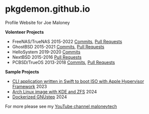 # pkgdemon.github.io
Profile Website for Joe Maloney

**Volenteer Projects**

* FreeNAS/TrueNAS 2015-2022 [Commits](https://github.com/search?q=org%3Atruenas+author%3Apkgdemon&type=commits&s=author-date&o=asc&p=1), [Pull Requests](https://github.com/search?q=org%3Atruenas+author%3Apkgdemon&type=pullrequests&s=updated&o=asc)
* GhostBSD 2015-2021 [Commits](https://github.com/search?q=org%3Aghostbsd+author%3Apkgdemon&type=commits&s=author-date&o=asc), [Pull Requests](https://github.com/search?q=org%3Aghostbsd+author%3Apkgdemon&type=pullrequests&s=updated&o=asc)
* HelloSystem 2019-2020 [Commits](https://github.com/search?q=org%3AhelloSystem+author%3Apkgdemon&type=commits&s=author-date&o=asc&p=1)
* NextBSD 2015-2016 [Pull Requests](https://github.com/search?q=org%3ANextBSD+author%3Apkgdemon&type=pullrequests&s=updated&o=asc)
* PCBSD/TrueOS 2013-2018 [Commits](https://github.com/search?q=org%3Atrueos+author%3Apkgdemon&type=commits&s=author-date&o=asc), [Pull Requests](https://github.com/search?q=org%3Atrueos+author%3Apkgdemon&type=pullrequests&s=updated&o=asc&p=1)

**Sample Projects**

* [CLI application written in Swift to boot ISO with Apple Hypervisor Framework](https://github.com/pkgdemon/swift-vm-cli) 2023
* [Arch Linux image with KDE and ZFS](https://github.com/pkgdemon/maloneyos) 2024
* [Dockerized GNUstep](https://github.com/pkgdemon/dockerstep) 2024

For more please see my [YouTube channel maloneytech](https://youtube.com/@maloneytech)
